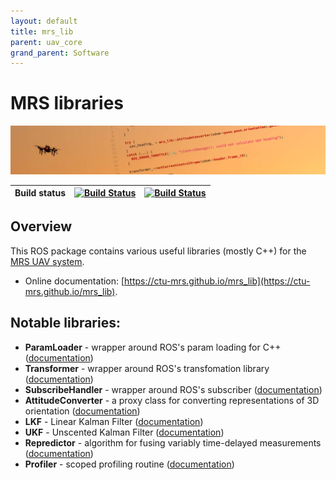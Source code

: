 ```yaml
---
layout: default
title: mrs_lib
parent: uav_core
grand_parent: Software
---
```

# MRS libraries

![](fig/thumbnail.jpg)

| Build status | [![Build Status](https://github.com/ctu-mrs/mrs_lib/workflows/Noetic/badge.svg)](https://github.com/ctu-mrs/mrs_lib/actions) | [![Build Status](https://github.com/ctu-mrs/mrs_lib/workflows/Docs/badge.svg)](https://github.com/ctu-mrs/mrs_lib/actions) |
|--------------|------------------------------------------------------------------------------------------------------------------------------|----------------------------------------------------------------------------------------------------------------------------|

## Overview

This ROS package contains various useful libraries (mostly C++) for the [MRS UAV system](https://github.com/ctu-mrs/mrs_uav_system).

* Online documentation: [https://ctu-mrs.github.io/mrs_lib](https://ctu-mrs.github.io/mrs_lib).

## Notable libraries:

* **ParamLoader** - wrapper around ROS's param loading for C++ ([documentation](https://ctu-mrs.github.io/mrs_lib/classmrs__lib_1_1ParamLoader.html))
* **Transformer** - wrapper around ROS's transfomation library ([documentation](https://ctu-mrs.github.io/mrs_lib/classmrs__lib_1_1Transformer.html))
* **SubscribeHandler** - wrapper around ROS's subscriber ([documentation](https://ctu-mrs.github.io/mrs_lib/classmrs__lib_1_1SubscribeHandler.html))
* **AttitudeConverter** - a proxy class for converting representations of 3D orientation ([documentation](https://ctu-mrs.github.io/mrs_lib/classmrs__lib_1_1AttitudeConverter.html))
* **LKF** - Linear Kalman Filter ([documentation](https://ctu-mrs.github.io/mrs_lib/classmrs__lib_1_1LKF.html))
* **UKF** - Unscented Kalman Filter ([documentation](https://ctu-mrs.github.io/mrs_lib/classmrs__lib_1_1UKF.html))
* **Repredictor** - algorithm for fusing variably time-delayed measurements ([documentation](https://ctu-mrs.github.io/mrs_lib/classmrs__lib_1_1Repredictor.html))
* **Profiler** - scoped profiling routine ([documentation](https://ctu-mrs.github.io/mrs_lib/classmrs__lib_1_1Profiler.html))
